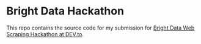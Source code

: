 # Bright Data Hackathon

This repo contains the source code for my submission for [Bright Data Web Scraping Hackathon at DEV.to](https://dev.to/devteam/join-us-for-the-bright-data-web-scraping-challenge-3000-in-prizes-3mg2?bb=196803).
